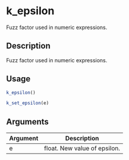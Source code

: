 # k_epsilon


Fuzz factor used in numeric expressions.




## Description

Fuzz factor used in numeric expressions.





## Usage
```r
k_epsilon()

k_set_epsilon(e)
```




## Arguments


Argument      |Description
------------- |----------------
e | float. New value of epsilon.






